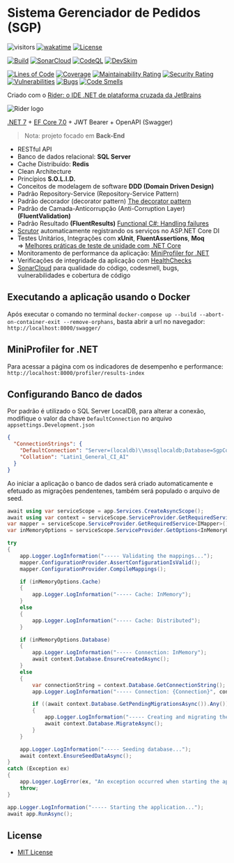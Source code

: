 # Sistema Gerenciador de Pedidos (SGP)

![visitors](https://visitor-badge.laobi.icu/badge?page_id=jeangatto.sgp)
[![wakatime](https://wakatime.com/badge/github/JeanGatto/SGP.svg)](https://wakatime.com/badge/github/JeanGatto/SGP)
[![License](https://img.shields.io/github/license/JeanGatto/SGP.svg)](LICENSE)

[![Build](https://github.com/JeanGatto/SGP/actions/workflows/dotnet.yml/badge.svg)](https://github.com/JeanGatto/SGP/actions/workflows/dotnet.yml)
[![SonarCloud](https://github.com/JeanGatto/SGP/actions/workflows/sonar-cloud.yml/badge.svg)](https://github.com/JeanGatto/SGP/actions/workflows/sonar-cloud.yml)
[![CodeQL](https://github.com/JeanGatto/SGP/actions/workflows/codeql-analysis.yml/badge.svg)](https://github.com/JeanGatto/SGP/actions/workflows/codeql-analysis.yml)
[![DevSkim](https://github.com/JeanGatto/SGP/actions/workflows/devskim-analysis.yml/badge.svg)](https://github.com/JeanGatto/SGP/actions/workflows/devskim-analysis.yml)

[![Lines of Code](https://sonarcloud.io/api/project_badges/measure?project=JeanGatto_SGP&metric=ncloc)](https://sonarcloud.io/summary/new_code?id=JeanGatto_SGP)
[![Coverage](https://sonarcloud.io/api/project_badges/measure?project=JeanGatto_SGP&metric=coverage)](https://sonarcloud.io/dashboard?id=JeanGatto_SGP)
[![Maintainability Rating](https://sonarcloud.io/api/project_badges/measure?project=JeanGatto_SGP&metric=sqale_rating)](https://sonarcloud.io/dashboard?id=JeanGatto_SGP)
[![Security Rating](https://sonarcloud.io/api/project_badges/measure?project=JeanGatto_SGP&metric=security_rating)](https://sonarcloud.io/summary/new_code?id=JeanGatto_SGP)
[![Vulnerabilities](https://sonarcloud.io/api/project_badges/measure?project=JeanGatto_SGP&metric=vulnerabilities)](https://sonarcloud.io/dashboard?id=JeanGatto_SGP)
[![Bugs](https://sonarcloud.io/api/project_badges/measure?project=JeanGatto_SGP&metric=bugs)](https://sonarcloud.io/dashboard?id=JeanGatto_SGP)
[![Code Smells](https://sonarcloud.io/api/project_badges/measure?project=JeanGatto_SGP&metric=code_smells)](https://sonarcloud.io/dashboard?id=JeanGatto_SGP)

Criado com o [Rider: o IDE .NET de plataforma cruzada da JetBrains](https://www.jetbrains.com/pt-br/rider/)

![Rider logo](https://resources.jetbrains.com/storage/products/company/brand/logos/Rider_icon.svg)

[.NET 7](https://docs.microsoft.com/pt-br/dotnet/core/whats-new/dotnet-7) + [EF Core 7.0](https://docs.microsoft.com/pt-br/ef/core/what-is-new/ef-core-7.0/whatsnew) + JWT Bearer + OpenAPI (Swagger)

> Nota: projeto focado em **Back-End**

- RESTful API
- Banco de dados relacional: **SQL Server**
- Cache Distribuído: **Redis**
- Clean Architecture
- Princípios **S.O.L.I.D.**
- Conceitos de modelagem de software **DDD (Domain Driven Design)**
- Padrão Repository-Service (Repository-Service Pattern)
- Padrão decorador (decorator pattern) [The decorator pattern](https://andrewlock.net/adding-decorated-classes-to-the-asp.net-core-di-container-using-scrutor/)
- Padrão de Camada-Anticorrupção (Anti-Corruption Layer) **(FluentValidation)**
- Padrão Resultado **(FluentResults)** [Functional C#: Handling failures](https://enterprisecraftsmanship.com/posts/functional-c-handling-failures-input-errors/)
- [Scrutor](https://github.com/khellang/Scrutor) automaticamente registrando os serviços no ASP.NET Core DI
- Testes Unitários, Integrações com **xUnit**, **FluentAssertions**, **Moq**\
    => [Melhores práticas de teste de unidade com .NET Core](https://docs.microsoft.com/pt-br/dotnet/core/testing/unit-testing-best-practices)
- Monitoramento de performance da aplicação: [MiniProfiler for .NET](https://miniprofiler.com/dotnet/)
- Verificações de integridade da aplicação com [HealthChecks](https://docs.microsoft.com/pt-br/aspnet/core/host-and-deploy/health-checks?view=aspnetcore-6.0)
- [SonarCloud](https://sonarcloud.io/project/overview?id=JeanGatto_SGP) para qualidade do código, codesmell, bugs, vulnerabilidades e cobertura de código

## Executando a aplicação usando o Docker

Após executar o comando no terminal `docker-compose up --build --abort-on-container-exit --remove-orphans`, basta abrir a url no navegador: `http://localhost:8000/swagger/`

## MiniProfiler for .NET

Para acessar a página com os indicadores de desempenho e performance:
`http://localhost:8000/profiler/results-index`

## Configurando Banco de dados

Por padrão é utilizado o SQL Server LocalDB, para alterar a conexão, modifique o valor da chave `DefaultConnection` no arquivo `appsettings.Development.json`

```json
{
  "ConnectionStrings": {
    "DefaultConnection": "Server=(localdb)\\mssqllocaldb;Database=SgpContext;Trusted_Connection=True;MultipleActiveResultSets=true;",
    "Collation": "Latin1_General_CI_AI"
  }
}
```

Ao iniciar a aplicação o banco de dados será criado automaticamente e efetuado as migrações pendentenes,
também será populado o arquivo de seed.

```c#
await using var serviceScope = app.Services.CreateAsyncScope();
await using var context = serviceScope.ServiceProvider.GetRequiredService<SgpContext>();
var mapper = serviceScope.ServiceProvider.GetRequiredService<IMapper>();
var inMemoryOptions = serviceScope.ServiceProvider.GetOptions<InMemoryOptions>();

try
{
    app.Logger.LogInformation("----- Validating the mappings...");
    mapper.ConfigurationProvider.AssertConfigurationIsValid();
    mapper.ConfigurationProvider.CompileMappings();

    if (inMemoryOptions.Cache)
    {
        app.Logger.LogInformation("----- Cache: InMemory");
    }
    else
    {
        app.Logger.LogInformation("----- Cache: Distributed");
    }

    if (inMemoryOptions.Database)
    {
        app.Logger.LogInformation("----- Connection: InMemory");
        await context.Database.EnsureCreatedAsync();
    }
    else
    {
        var connectionString = context.Database.GetConnectionString();
        app.Logger.LogInformation("----- Connection: {Connection}", connectionString);

        if ((await context.Database.GetPendingMigrationsAsync()).Any())
        {
            app.Logger.LogInformation("----- Creating and migrating the database...");
            await context.Database.MigrateAsync();
        }
    }

    app.Logger.LogInformation("----- Seeding database...");
    await context.EnsureSeedDataAsync();
}
catch (Exception ex)
{
    app.Logger.LogError(ex, "An exception occurred when starting the application: {Message}", ex.Message);
    throw;
}

app.Logger.LogInformation("----- Starting the application...");
await app.RunAsync();
```

## License

- [MIT License](https://github.com/JeanGatto/SGP/blob/main/LICENSE)
